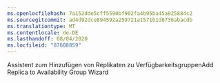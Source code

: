 ```yaml
---
ms.openlocfilehash: 7a152dde5cff5590bf902fa4b95ba45a925884c2
ms.sourcegitcommit: ad4d92dce894592a259721a1571b1d8736abacdb
ms.translationtype: MT
ms.contentlocale: de-DE
ms.lasthandoff: 08/04/2020
ms.locfileid: "87608859"
---
```

<span data-ttu-id="7cb50-101">Assistent zum Hinzufügen von Replikaten zu Verfügbarkeitsgruppen</span><span class="sxs-lookup"><span data-stu-id="7cb50-101">Add Replica to Availability Group Wizard</span></span>
